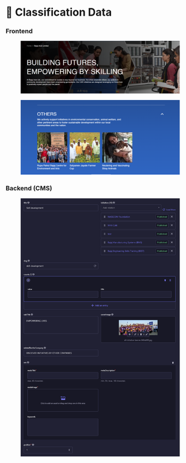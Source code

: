 # 📎 Classification Data

### **Frontend**

<figure><img src="../../../.gitbook/assetsBajajAuto/Initiative-listing-banner-section.png" alt=""><figcaption></figcaption></figure>

<figure><img src="../../../.gitbook/assetsBajajAuto/initiative-listing-others-section.png" alt=""><figcaption></figcaption></figure>

### Backend (CMS)

<figure><img src="../../../.gitbook/assetsBajajAuto/initiative-listing-classification-cms.png" alt=""><figcaption></figcaption></figure>
